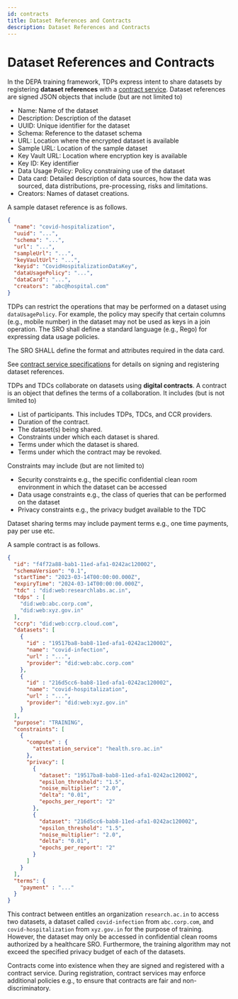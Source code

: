 ```yaml
---
id: contracts
title: Dataset References and Contracts
description: Dataset References and Contracts
---
```


# Dataset References and Contracts 

In the DEPA training framework, TDPs express intent to share datasets by registering __dataset references__ with a [contract service](./contract_service_specifications.md). Dataset references are signed JSON objects that include (but are not limited to) 

- Name: Name of the dataset
- Description: Description of the dataset
- UUID: Unique identifier for the dataset
- Schema: Reference to the dataset schema
- URL: Location where the encrypted dataset is available
- Sample URL: Location of the sample dataset
- Key Vault URL: Location where encryption key is available
- Key ID: Key identifier
- Data Usage Policy: Policy constraining use of the dataset 
- Data card: Detailed description of data sources, how the data was sourced, data distributions, pre-processing, risks and limitations. 
- Creators: Names of dataset creations. 

A sample dataset reference is as follows.

```json
{
  "name": "covid-hospitalization",
  "uuid": "...",
  "schema": "...",
  "url": "...",
  "sampleUrl": "...",
  "keyVaultUrl": "...",
  "keyid": "CovidHospitalizationDataKey",
  "dataUsagePolicy": "...",
  "dataCard": "...",
  "creators": "abc@hospital.com"
}
```

TDPs can restrict the operations that may be performed on a dataset using `dataUsagePolicy`. For example, the policy may specify that certain columns (e.g., mobile number) in the dataset may not be used as keys in a join operation. The SRO shall define a standard language (e.g., Rego) for expressing data usage policies.

The SRO SHALL define the format and attributes required in the data card. 

See [contract service specifications](./contract_service_specifications.md) for details on signing and registering dataset references. 

TDPs and TDCs collaborate on datasets using __digital contracts__. A contract is an object that defines the terms of a collaboration. It includes (but is not limited to)

- List of participants. This includes TDPs, TDCs, and CCR providers.
- Duration of the contract. 
- The dataset(s) being shared.
- Constraints under which each dataset is shared.
- Terms under which the dataset is shared.
- Terms under which the contract may be revoked. 

Constraints may include (but are not limited to)
- Security constraints e.g., the specific confidential clean room environment in which the dataset can be accessed
- Data usage constraints e.g., the class of queries that can be performed on the dataset
- Privacy constraints e.g., the privacy budget available to the TDC

Dataset sharing terms may include payment terms e.g., one time payments, pay per use etc. 

A sample contract is as follows. 

```json
{
  "id": "f4f72a88-bab1-11ed-afa1-0242ac120002",
  "schemaVersion": "0.1",
  "startTime": "2023-03-14T00:00:00.000Z",
  "expiryTime": "2024-03-14T00:00:00.000Z",
  "tdc" : "did:web:researchlabs.ac.in",
  "tdps" : [
    "did:web:abc.corp.com",
    "did:web:xyz.gov.in"
  ],
  "ccrp": "did:web:ccrp.cloud.com",
  "datasets": [
    {
      "id" : "19517ba8-bab8-11ed-afa1-0242ac120002",
      "name": "covid-infection",
      "url" : "...",
      "provider": "did:web:abc.corp.com"
    },
    {
      "id" : "216d5cc6-bab8-11ed-afa1-0242ac120002",
      "name": "covid-hospitalization",
      "url" : "...",
      "provider": "did:web:xyz.gov.in"
    }
  ],
  "purpose": "TRAINING",
  "constraints": [
    {
      "compute" : {
        "attestation_service": "health.sro.ac.in"
      },
      "privacy": [
        {
          "dataset": "19517ba8-bab8-11ed-afa1-0242ac120002", 
          "epsilon_threshold": "1.5",
          "noise_multiplier": "2.0",
          "delta": "0.01",
          "epochs_per_report": "2"
        },
        {
          "dataset": "216d5cc6-bab8-11ed-afa1-0242ac120002", 
          "epsilon_threshold": "1.5",
          "noise_multiplier": "2.0",
          "delta": "0.01",
          "epochs_per_report": "2"
        }
      ]
    }
  ],
  "terms": {
    "payment" : "..."
  }
}
```

This contract between entitles an organization `research.ac.in` to access two datasets, a dataset called `covid-infection` from `abc.corp.com`, and `covid-hospitalization` from `xyz.gov.in` for the purpose of training. However, the dataset may only be accessed in  confidential clean rooms authorized by a healthcare SRO. Furthermore, the training algorithm may not exceed the specified privacy budget of each of the datasets.

Contracts come into existence when they are signed and registered with a contract service. During registration, contract services may enforce additional policies e.g., to ensure that contracts are fair and non-discriminatory. 
